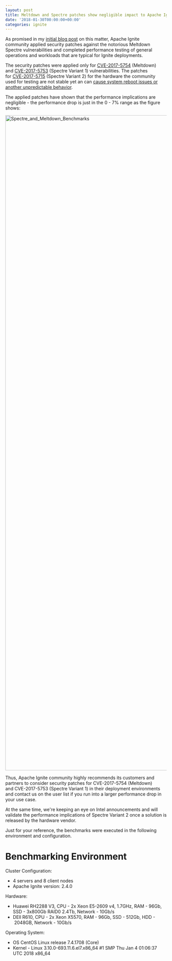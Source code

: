 ```yaml
---
layout: post
title: Meltdown and Spectre patches show negligible impact to Apache Ignite performance
date: '2018-01-30T00:00:00+00:00'
categories: ignite
---
```

<p>
As promised in my <a href="https://blogs.apache.org/ignite/entry/protecting-apache-ignite-from-meltdown">initial blog post</a> on this matter, Apache Ignite community applied security patches against the notorious Meltdown Spectre vulnerabilities and completed performance testing of general operations and workloads that are typical for Ignite deployments.
</p>

<p>
The security patches were applied only for <a href="https://nvd.nist.gov/vuln/detail/CVE-2017-5754" target="_blank">CVE-2017-5754</a> (Meltdown) and <a href="https://nvd.nist.gov/vuln/detail/CVE-2017-5753" target="_blank">CVE-2017-5753</a> (Spectre Variant 1) vulnerabilities. The patches for <a href="https://nvd.nist.gov/vuln/detail/CVE-2017-5715" target="_blank">CVE-2017-5715</a> (Spectre Variant 2) for the hardware the community used for testing are not stable yet an can <a href="https://newsroom.intel.com/news/root-cause-of-reboot-issue-identified-updated-guidance-for-customers-and-partners/" target="_blank">cause system reboot issues or another unpredictable behavior</a>. 
</p>

<p>
The applied patches have shown that the performance implications are negligible - the performance drop is just in the 0 - 7% range as the figure shows:
</p>

<p><img alt="Spectre_and_Meltdown_Benchmarks" src="https://www.gridgain.com/sites/default/files/inline-images/meltdown-benchmarks.png" width="800" height="2040"/></p>

<p>
Thus, Apache Ignite community highly recommends its customers and partners to consider security patches for CVE-2017-5754 (Meltdown) and CVE-2017-5753 (Spectre Variant 1) in their deployment environments and contact us on the user list if you run into a larger performance drop in your use case.
</p>

<p>
At the same time, we're keeping an eye on Intel announcements and will validate the performance implications of Spectre Variant 2 once a solution is released by the hardware vendor.
</p>

<p>
Just for your reference, the benchmarks were executed in the following environment and configuration.
</p>

<h1>Benchmarking Environment</h1>

Cluster Configuration:
<ul>
<li>4 servers and 8 client nodes</li>
<li>Apache Ignite version: 2.4.0</li>
</ul>

Hardware:
<ul>
<li>Huawei RH2288 V3, CPU - 2x Xeon E5-2609 v4, 1.7GHz, RAM - 96Gb, SSD - 3x800Gb RAID0 2.4Tb, Network - 10Gb/s</li>
<li>DEll R610, CPU - 2x Xeon X5570, RAM - 96Gb, SSD - 512Gb, HDD -  2048GB, Network - 10Gb/s</li>
</ul>

Operating System:
<ul>
<li>OS CentOS Linux release 7.4.1708 (Core)</li>
<li>Kernel - Linux 3.10.0-693.11.6.el7.x86_64 #1 SMP Thu Jan 4 01:06:37 UTC 2018 x86_64</li>
</ul>
